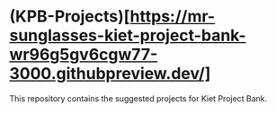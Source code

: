 # (KPB-Projects)[https://mr-sunglasses-kiet-project-bank-wr96g5gv6cgw77-3000.githubpreview.dev/]
This repository contains the suggested projects for Kiet Project Bank.


